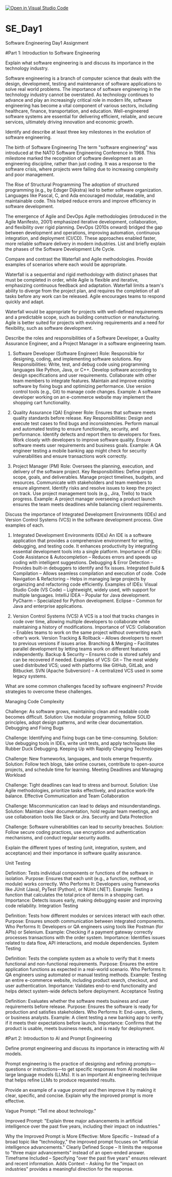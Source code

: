 [![Open in Visual Studio Code](https://classroom.github.com/assets/open-in-vscode-2e0aaae1b6195c2367325f4f02e2d04e9abb55f0b24a779b69b11b9e10269abc.svg)](https://classroom.github.com/online_ide?assignment_repo_id=18651701&assignment_repo_type=AssignmentRepo)
# SE_Day1
Software Engineering Day1 Assignment

#Part 1: Introduction to Software Engineering

Explain what software engineering is and discuss its importance in the technology industry.

Software engineering is a branch of computer science that deals with the design, development, testing and maintenance of software applications to solve real world problems. The importance of software engineering in the technology industry cannot be overstated. As technology continues to advance and play an increasingly critical role in modern life, software engineering has become a vital component of various sectors, including healthcare, finance, transportation, and education. Well-engineered software systems are essential for delivering efficient, reliable, and secure services, ultimately driving innovation and economic growth.


Identify and describe at least three key milestones in the evolution of software engineering.

The birth of Software Engineering
The term "software engineering" was introduced at the NATO Software Engineering Conference in 1968.
This milestone marked the recognition of software development as an engineering discipline, rather than just coding.
It was a response to the software crisis, where projects were failing due to increasing complexity and poor management.

The Rise of Structural Programming
The adoption of structured programming (e.g., by Edsger Dijkstra) led to better software organization.
Languages like Pascal, C, and Ada encouraged modular, readable, and maintainable code.
This helped reduce errors and improve efficiency in software development.

The emergence of Agile and DevOps
Agile methodologies (introduced in the Agile Manifesto, 2001) emphasized iterative development, collaboration, and flexibility over rigid planning.
DevOps (2010s onward) bridged the gap between development and operations, improving automation, continuous integration, and deployment (CI/CD).
These approaches enabled faster, more reliable software delivery in modern industries.
List and briefly explain the phases of the Software Development Life Cycle.


Compare and contrast the Waterfall and Agile methodologies. Provide examples of scenarios where each would be appropriate.

Waterfall is a sequential and rigid methodology with distinct phases that must be completed in order, while Agile is flexible and iterative, emphasizing continuous feedback and adaptation. Waterfall limits a team's ability to diverge from the project plan, and requires the completion of all tasks before any work can be released. Agile encourages teams to respond quickly and adapt.

Waterfall would be appropriate for projects with well-defined requirements and a predictable scope, such as building construction or manufacturing. Agile is better suited for projects with evolving requirements and a need for flexibility, such as software development.

Describe the roles and responsibilities of a Software Developer, a Quality Assurance Engineer, and a Project Manager in a software engineering team.

1. Software Developer (Software Engineer)
Role: Responsible for designing, coding, and implementing software solutions.
Key Responsibilities:
Write, test, and debug code using programming languages like Python, Java, or C++.
Develop software according to design specifications and user requirements.
Collaborate with other team members to integrate features.
Maintain and improve existing software by fixing bugs and optimizing performance.
Use version control tools (e.g., Git) to manage code changes.
Example: A software developer working on an e-commerce website may implement the shopping cart functionality.

2. Quality Assurance (QA) Engineer
Role: Ensures that software meets quality standards before release.
Key Responsibilities:
Design and execute test cases to find bugs and inconsistencies.
Perform manual and automated testing to ensure functionality, security, and performance.
Identify defects and report them to developers for fixes.
Work closely with developers to improve software quality.
Ensure software meets user requirements and business goals.
Example: A QA engineer testing a mobile banking app might check for security vulnerabilities and ensure transactions work correctly.

3. Project Manager (PM)
Role: Oversees the planning, execution, and delivery of the software project.
Key Responsibilities:
Define project scope, goals, and deliverables.
Manage project timelines, budgets, and resources.
Communicate with stakeholders and team members to ensure alignment.
Identify risks and resolve issues to keep the project on track.
Use project management tools (e.g., Jira, Trello) to track progress.
Example: A project manager overseeing a product launch ensures the team meets deadlines while balancing client requirements.


Discuss the importance of Integrated Development Environments (IDEs) and Version Control Systems (VCS) in the software development process. Give examples of each.

1. Integrated Development Environments (IDEs)
An IDE is a software application that provides a comprehensive environment for writing, debugging, and testing code. It enhances productivity by integrating essential development tools into a single platform.
Importance of IDEs:
  Code Assistance & Autocompletion – Reduces errors and speeds up coding with intelligent suggestions.
 Debugging & Error Detection – Provides built-in debuggers to identify and fix issues.
 Integrated Build & Compilation – Allows seamless compilation and execution of code.
 Code Navigation & Refactoring – Helps in managing large projects by organizing and refactoring code efficiently.
Examples of IDEs:
Visual Studio Code (VS Code) – Lightweight, widely used, with support for multiple languages.
IntelliJ IDEA – Popular for Java development.
PyCharm – Specialized for Python development.
Eclipse – Common for Java and enterprise applications.

2. Version Control Systems (VCS)
A VCS is a tool that tracks changes in code over time, allowing multiple developers to collaborate while maintaining a history of modifications.
Importance of VCS:
 Collaboration – Enables teams to work on the same project without overwriting each other’s work.
 Version Tracking & Rollback – Allows developers to revert to previous versions if issues arise.
 Branching & Merging – Facilitates parallel development by letting teams work on different features independently.
 Backup & Security – Ensures code is stored safely and can be recovered if needed.
Examples of VCS:
Git – The most widely used distributed VCS; used with platforms like GitHub, GitLab, and Bitbucket.
SVN (Apache Subversion) – A centralized VCS used in some legacy systems.


What are some common challenges faced by software engineers? Provide strategies to overcome these challenges.

Managing Code Complexity


Challenge: As software grows, maintaining clean and readable code becomes difficult.
Solution: Use modular programming, follow SOLID principles, adopt design patterns, and write clear documentation.
Debugging and Fixing Bugs


Challenge: Identifying and fixing bugs can be time-consuming.
Solution: Use debugging tools in IDEs, write unit tests, and apply techniques like Rubber Duck Debugging.
Keeping Up with Rapidly Changing Technologies


Challenge: New frameworks, languages, and tools emerge frequently.
Solution: Follow tech blogs, take online courses, contribute to open-source projects, and schedule time for learning.
Meeting Deadlines and Managing Workload


Challenge: Tight deadlines can lead to stress and burnout.
Solution: Use Agile methodologies, prioritize tasks effectively, and practice work-life balance.
Effective Communication and Team Collaboration


Challenge: Miscommunication can lead to delays and misunderstandings.
Solution: Maintain clear documentation, hold regular team meetings, and use collaboration tools like Slack or Jira.
Security and Data Protection


Challenge: Software vulnerabilities can lead to security breaches.
Solution: Follow secure coding practices, use encryption and authentication mechanisms, and conduct regular security audits.


Explain the different types of testing (unit, integration, system, and acceptance) and their importance in software quality assurance.

Unit Testing


Definition: Tests individual components or functions of the software in isolation.
Purpose: Ensures that each unit (e.g., a function, method, or module) works correctly.
Who Performs It: Developers using frameworks like JUnit (Java), PyTest (Python), or NUnit (.NET).
Example: Testing a function that calculates the total price of items in a shopping cart.
Importance: Detects issues early, making debugging easier and improving code reliability.
Integration Testing


Definition: Tests how different modules or services interact with each other.
Purpose: Ensures smooth communication between integrated components.
Who Performs It: Developers or QA engineers using tools like Postman (for APIs) or Selenium.
Example: Checking if a payment gateway correctly processes transactions with the order system.
Importance: Identifies issues related to data flow, API interactions, and module dependencies.
System Testing


Definition: Tests the complete system as a whole to verify that it meets functional and non-functional requirements.
Purpose: Ensures the entire application functions as expected in a real-world scenario.
Who Performs It: QA engineers using automated or manual testing methods.
Example: Testing an entire e-commerce website, including product search, checkout, and user authentication.
Importance: Validates end-to-end functionality and helps detect system-wide defects before deployment.
Acceptance Testing


Definition: Evaluates whether the software meets business and user requirements before release.
Purpose: Ensures the software is ready for production and satisfies stakeholders.
Who Performs It: End-users, clients, or business analysts.
Example: A client testing a new banking app to verify if it meets their expectations before launch.
Importance: Confirms that the product is usable, meets business needs, and is ready for deployment.


#Part 2: Introduction to AI and Prompt Engineering


Define prompt engineering and discuss its importance in interacting with AI models.

Prompt engineering is the practice of designing and refining prompts—questions or instructions—to get specific responses from AI models like large language models (LLMs). It is an important AI engineering technique that helps refine LLMs to produce requested results.

Provide an example of a vague prompt and then improve it by making it clear, specific, and concise. Explain why the improved prompt is more effective.

Vague Prompt:
"Tell me about technology."

Improved Prompt:
"Explain three major advancements in artificial intelligence over the past five years, including their impact on industries."

Why the Improved Prompt is More Effective:
More Specific – Instead of a broad topic like "technology," the improved prompt focuses on "artificial intelligence advancements."
Clearly Defined Scope – It limits the response to "three major advancements" instead of an open-ended answer.
Timeframe Included – Specifying "over the past five years" ensures relevant and recent information.
Adds Context – Asking for the "impact on industries" provides a meaningful direction for the response.
